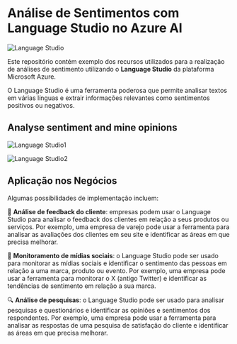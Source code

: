 # Análise de Sentimentos com Language Studio no Azure AI
![Language Studio](https://github.com/marcomdg/-bootcamp-microsoft-azure-ai-fundamentals/blob/910d53582064c8419beb5fcf506805e69dad667a/Lab%203%20-%20An%C3%A1lise%20de%20Sentimentos/files/Language%20studio.png)

Este repositório contém exemplo dos recursos utilizados para a realização de análises de sentimento utilizando o **Language Studio** da plataforma Microsoft Azure.

O Language Studio é uma ferramenta poderosa que permite analisar textos em várias línguas e extrair informações relevantes como sentimentos positivos ou negativos.



## Analyse sentiment and mine opinions
![Language Studio1](https://github.com/marcomdg/-bootcamp-microsoft-azure-ai-fundamentals/blob/910d53582064c8419beb5fcf506805e69dad667a/Lab%203%20-%20An%C3%A1lise%20de%20Sentimentos/files/language%20studio1.png)

![Language Studio2](https://github.com/marcomdg/-bootcamp-microsoft-azure-ai-fundamentals/blob/910d53582064c8419beb5fcf506805e69dad667a/Lab%203%20-%20An%C3%A1lise%20de%20Sentimentos/files/language%20studio2.png)

## Aplicação nos Negócios
Algumas possibilidades de implementação incluem:

💬 **Análise de feedback do cliente**: empresas podem usar o Language Studio para analisar o feedback dos clientes em relação a seus produtos ou serviços. Por exemplo, uma empresa de varejo pode usar a ferramenta para analisar as avaliações dos clientes em seu site e identificar as áreas em que precisa melhorar.

📲 **Monitoramento de mídias sociais**: o Language Studio pode ser usado para monitorar as mídias sociais e identificar o sentimento das pessoas em relação a uma marca, produto ou evento. Por exemplo, uma empresa pode usar a ferramenta para monitorar o X (antigo Twitter) e identificar as tendências de sentimento em relação a sua marca.

🔍 **Análise de pesquisas**: o Language Studio pode ser usado para analisar pesquisas e questionários e identificar as opiniões e sentimentos dos respondentes. Por exemplo, uma empresa pode usar a ferramenta para analisar as respostas de uma pesquisa de satisfação do cliente e identificar as áreas em que precisa melhorar.
